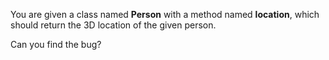 You are given a class named **Person** with a method named **location**, which should return the 3D location of the given person.

Can you find the bug?
